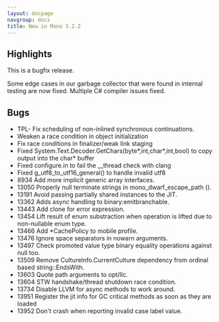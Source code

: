 ```yaml
---
layout: docpage
navgroup: docs
title: New in Mono 3.2.2
---
```


Highlights
----------

This is a bugfix release.

Some edge cases in our garbage collector that were found in internal testing are now fixed. Multiple C\# compiler issues fixed.

Bugs
----

-   TPL- Fix scheduling of non-inlined synchronous continuations.
-   Weaken a race condition in object initialization
-   Fix race conditions in finalizer/weak link staging
-   Fixed System.Text.Decoder.GetChars(byte\*,int,char\*,int,bool) to copy output into the char\* buffer
-   Fixed configure.in to fail the \_\_thread check with clang
-   Fixed g\_utf8\_to\_utf16\_general() to handle invalid utf8
-   8934 Add more implicit generic array interfaces.
-   13050 Properly null terminate strings in mono\_dwarf\_escape\_path ().
-   13191 Avoid passing partially shared instances to the JIT.
-   13362 Adds async handling to binary:emitbranchable.
-   13443 Add clone for error expression.
-   13454 Lift result of enum substraction when operation is lifted due to non-nullable enum type.
-   13466 Add \*CachePolicy to mobile profile.
-   13476 Ignore space separators in nowarn arguments.
-   13497 Check promoted value type binary equality operations against null too.
-   13509 Remove CultureInfo.CurrentCulture dependency from ordinal based string::EndsWith.
-   13603 Quote path arguments to opt/llc.
-   13604 STW handshake/thread shutdown race condition.
-   13734 Disable LLVM for async methods to work around.
-   13951 Register the jit info for GC critical methods as soon as they are loaded
-   13952 Don't crash when reporting invalid case label value.

